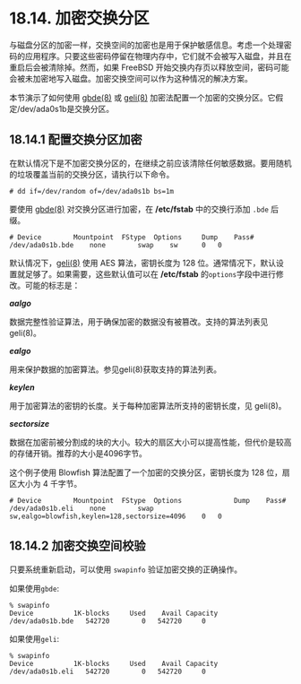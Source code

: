 # 18.14. 加密交换分区

与磁盘分区的加密一样，交换空间的加密也是用于保护敏感信息。考虑一个处理密码的应用程序。只要这些密码停留在物理内存中，它们就不会被写入磁盘，并且在重启后会被清除掉。然而，如果 FreeBSD 开始交换内存页以释放空间，密码可能会被未加密地写入磁盘。加密交换空间可以作为这种情况的解决方案。

本节演示了如何使用 [gbde(8)](https://www.freebsd.org/cgi/man.cgi?query=gbde&sektion=8&format=html) 或 [geli(8)](https://www.freebsd.org/cgi/man.cgi?query=geli&sektion=8&format=html) 加密法配置一个加密的交换分区。它假定/dev/ada0s1b是交换分区。

## 18.14.1 配置交换分区加密

在默认情况下是不加密交换分区的，在继续之前应该清除任何敏感数据。要用随机的垃圾覆盖当前的交换分区，请执行以下命令。
```
# dd if=/dev/random of=/dev/ada0s1b bs=1m
```
要使用 [gbde(8)](https://www.freebsd.org/cgi/man.cgi?query=gbde&sektion=8&format=html) 对交换分区进行加密，在 **/etc/fstab** 中的交换行添加 `.bde` 后缀。
```
# Device		Mountpoint	FStype	Options		Dump	Pass#
/dev/ada0s1b.bde	none		swap	sw		0	0
```
默认情况下，[geli(8)](https://www.freebsd.org/cgi/man.cgi?query=geli&sektion=8&format=html) 使用 AES 算法，密钥长度为 128 位。通常情况下，默认设置就足够了。如果需要，这些默认值可以在 **/etc/fstab** 的`options`字段中进行修改。可能的标志是：

***aalgo***

数据完整性验证算法，用于确保加密的数据没有被篡改。支持的算法列表见 geli(8)。

***ealgo***

用来保护数据的加密算法。参见geli(8)获取支持的算法列表。

***keylen***

用于加密算法的密钥的长度。关于每种加密算法所支持的密钥长度，见 geli(8)。

***sectorsize***

数据在加密前被分割成的块的大小。较大的扇区大小可以提高性能，但代价是较高的存储开销。推荐的大小是4096字节。

这个例子使用 Blowfish 算法配置了一个加密的交换分区，密钥长度为 128 位，扇区大小为 4 千字节。
```
# Device		Mountpoint	FStype	Options				Dump	Pass#
/dev/ada0s1b.eli	none		swap	sw,ealgo=blowfish,keylen=128,sectorsize=4096	0	0
```

## 18.14.2 加密交换空间校验

只要系统重新启动，可以使用 `swapinfo` 验证加密交换的正确操作。

如果使用`gbde`:
```
% swapinfo
Device          1K-blocks     Used    Avail Capacity
/dev/ada0s1b.bde   542720        0   542720     0
```
如果使用`geli`:
```
% swapinfo
Device          1K-blocks     Used    Avail Capacity
/dev/ada0s1b.eli   542720        0   542720     0
```
